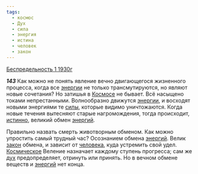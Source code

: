 ```yaml
---
tags:
  - космос
  - Дух
  - сила
  - энергия
  - истина
  - человек
  - закон
---
```


[Беспредельность 1 1930г](https://127.0.0.1:4002/agni/1930)

___143___
Как можно не понять явление вечно двигающегося жизненного процесса, когда все [энергии](../../../tags/#[энергия](../../../tags/#энергия)) не только трансмутируются, но являют новые сочетания? Но затишья в [Космосе](../../../tags/#космос) не бывает. Всё насыщено токами непрестанными. Волнообразно движутся [энергии](../../../tags/#[энергия](../../../tags/#энергия)), и восходят новыми энергиями те [силы](../../../tags/#сила), которые видимо уничтожаются. Когда новые течения вытесняют старые нагромождения, тогда происходит, [истинно](../../../tags/#истина), великий обмен [энергий](../../../tags/#энергия).   

Правильно назвать смерть животворным обменом. Как можно упростить самый трудный час? Осознанием обмена [энергий](../../../tags/#энергия). Велик [закон](../../../tags/#закон) обмена, и зависит от [человека](../../../tags/#человек), куда устремить свой удел. [Космическое](../../../tags/#космос) Веление назначает каждому ступень прогресса; сам же [дух](../../../tags/#Дух) предопределяет, отринуть или принять. Но в вечном обмене веществ и [энергий](../../../tags/#энергия) нет конца.